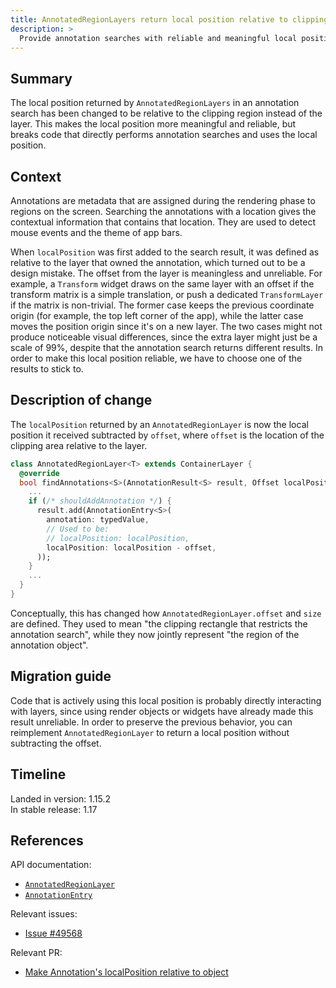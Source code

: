 ```yaml
---
title: AnnotatedRegionLayers return local position relative to clipping region
description: >
  Provide annotation searches with reliable and meaningful local positions.
---
```


## Summary

The local position returned by `AnnotatedRegionLayers` in an
annotation search has been changed to be relative to the clipping
region instead of the layer. This makes the local position more
meaningful and reliable, but breaks code that directly performs
annotation searches and uses the local position.

## Context

Annotations are metadata that are assigned during the
rendering phase to regions on the screen.
Searching the annotations with a location gives the
contextual information that contains that location.
They are used to detect mouse events and the theme of app bars.

When `localPosition` was first added to the search result,
it was defined as relative to the layer that owned the annotation,
which turned out to be a design mistake.
The offset from the layer is meaningless and unreliable.
For example, a `Transform` widget draws on the same layer
with an offset if the transform matrix is a simple translation,
or push a dedicated `TransformLayer` if the matrix is non-trivial.
The former case keeps the previous coordinate origin
(for example, the top left corner of the app),
while the latter case moves the position origin since
it's on a new layer. The two cases might not produce noticeable
visual differences, since the extra layer might just be a scale of
99%, despite that the annotation search returns different results.
In order to make this local position reliable, we have to choose
one of the results to stick to.

## Description of change

The `localPosition` returned by an `AnnotatedRegionLayer`
is now the local position it received subtracted by `offset`,
where `offset` is the location of the clipping area relative
to the layer.

```dart
class AnnotatedRegionLayer<T> extends ContainerLayer {
  @override
  bool findAnnotations<S>(AnnotationResult<S> result, Offset localPosition, { required bool onlyFirst }) {
    ...
    if (/* shouldAddAnnotation */) {
      result.add(AnnotationEntry<S>(
        annotation: typedValue,
        // Used to be:
        // localPosition: localPosition,
        localPosition: localPosition - offset,
      ));
    }
    ...
  }
}
```

Conceptually, this has changed how `AnnotatedRegionLayer.offset`
and `size` are defined. They used to mean
"the clipping rectangle that restricts the annotation search",
while they now jointly represent
"the region of the annotation object".

## Migration guide

Code that is actively using this local position is probably
directly interacting with layers, since using render objects or
widgets have already made this result unreliable. In order to
preserve the previous behavior, you can reimplement
`AnnotatedRegionLayer` to return a local position without
subtracting the offset.

## Timeline

Landed in version: 1.15.2<br>
In stable release: 1.17

## References

API documentation:

* [`AnnotatedRegionLayer`][]
* [`AnnotationEntry`][]

Relevant issues:

* [Issue #49568][]

Relevant PR:

* [Make Annotation's localPosition relative to object][]

[`AnnotatedRegionLayer`]: {{site.api}}/flutter/rendering/AnnotatedRegionLayer-class.html
[`AnnotationEntry`]: {{site.api}}/flutter/rendering/AnnotationEntry-class.html
[Issue #49568]: {{site.repo.flutter}}/issues/49568
[Make Annotation's localPosition relative to object]: {{site.repo.flutter}}/pull/50157
